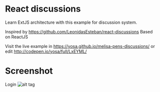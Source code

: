 # React discussions
Learn ExtJS architecture with this example for discussion system.

Inspired by https://github.com/LeonidasEsteban/react-discussions
Based on ReactJS

Visit the live example in https://yosa.github.io/melisa-pens-discussions/
or edit http://codepen.io/yosa/full/LxEYML/

# Screenshot

Login
![alt tag](https://raw.githubusercontent.com/yosa/melisa-pens-discussions/screenshot/login.png)